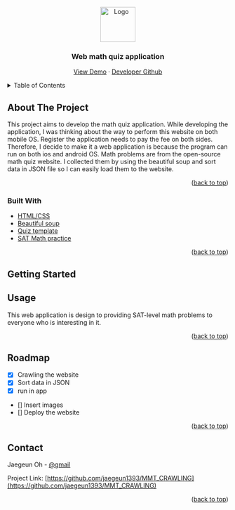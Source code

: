 <!-- PROJECT LOGO -->
<br />
<div align="center">
    <img src="https://github.com/jaegeun1393/MMT_CRAWLING/blob/main/logo.jpg" alt="Logo" width="80" height="80">
  </a>

  <h3 align="center">Web math quiz application</h3>

  <p align="center">
    <a href="http://www.swing2app.com/v2_2015_11_21/app_base/app-preview?app_id=dc930ef6-9304-47da-bf0a-f78935d6ef3b&version=0.2&app_string_id=">View Demo</a>
    ·
    <a href="https://github.com/jaegeun1393">Developer Github</a>
  </p>
</div>



<!-- TABLE OF CONTENTS -->
<details>
  <summary>Table of Contents</summary>
  <ol>
    <li>
      <a href="#about-the-project">About The Project</a>
      <ul>
        <li><a href="#built-with">Built With</a></li>
      </ul>
    </li>
    <li>
      <a href="#getting-started">Getting Started</a>
    </li>
    <li><a href="#usage">Usage</a></li>
    <li><a href="#roadmap">Roadmap</a></li>
  </ol>
</details>



<!-- ABOUT THE PROJECT -->
## About The Project

This project aims to develop the math quiz application. While developing the application, I was thinking about the way to perform this website on both mobile OS. Register the application needs to pay the fee on both sides. Therefore, I decide to make it a web application is because the program can run on both ios and android OS. Math problems are from the open-source math quiz website. I collected them by using the beautiful soup and sort data in JSON file so I can easily load them to the website.

<p align="right">(<a href="#top">back to top</a>)</p>



### Built With

* [HTML/CSS]()
* [Beautiful soup](https://www.crummy.com/software/BeautifulSoup/bs4/doc/)
* [Quiz template]()
* [SAT Math practice]()

<p align="right">(<a href="#top">back to top</a>)</p>



<!-- GETTING STARTED -->
## Getting Started


  
## Usage

This web application is design to providing SAT-level math problems to everyone who is interesting in it.

<p align="right">(<a href="#top">back to top</a>)</p>



<!-- ROADMAP -->
## Roadmap

- [x] Crawling the website
- [x] Sort data in JSON
- [x] run in app
- [] Insert images
- [] Deploy the website

<p align="right">(<a href="#top">back to top</a>)</p>

<!-- CONTACT -->
## Contact

Jaegeun Oh - [@gmail](aiden1393@gmail.com)

Project Link: [https://github.com/jaegeun1393/MMT_CRAWLING](https://github.com/jaegeun1393/MMT_CRAWLING)

<p align="right">(<a href="#top">back to top</a>)</p>
